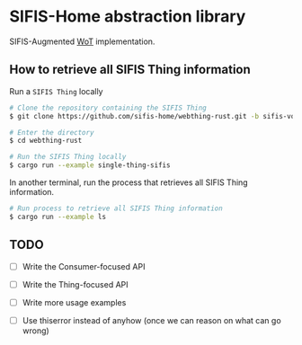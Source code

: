 # SIFIS-Home abstraction library

SIFIS-Augmented [WoT](https://www.w3.org/TR/wot-thing-description) implementation.

## How to retrieve all SIFIS Thing information

Run a `SIFIS Thing` locally

``` sh
# Clone the repository containing the SIFIS Thing
$ git clone https://github.com/sifis-home/webthing-rust.git -b sifis-vocabulary-example

# Enter the directory
$ cd webthing-rust

# Run the SIFIS Thing locally
$ cargo run --example single-thing-sifis
```

In another terminal, run the process that retrieves all SIFIS Thing information.

``` sh
# Run process to retrieve all SIFIS Thing information
$ cargo run --example ls
```

## TODO
- [ ] Write the Consumer-focused API
- [ ] Write the Thing-focused API
- [ ] Write more usage examples
- [ ] Use thiserror instead of anyhow (once we can reason on what can go wrong)



